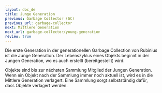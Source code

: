 ```yaml
---
layout: doc_de
title: Junge Generation
previous: Garbage Collector (GC)
previous_url: garbage-collector
next: Mittlere Generation
next_url: garbage-collector/young-generation
review: true
---
```


Die erste Generation in der generationellen Garbage Collection von Rubinius ist
die Junge Generation. Der Lebenszyklus eines Objekts beginnt in der Jungen
Generation, wo es auch erstellt (bereitgestellt) wird.

Objekte sind bis zur nächsten Sammlung Mitglied der Jungen Generation. Wenn ein
Objekt nach der Sammlung immer noch aktuell ist, wird es in die Mittlere
Generation verlagert. Eine Sammlung sorgt selbstständig dafür, dass Objekte
verlagert werden.

